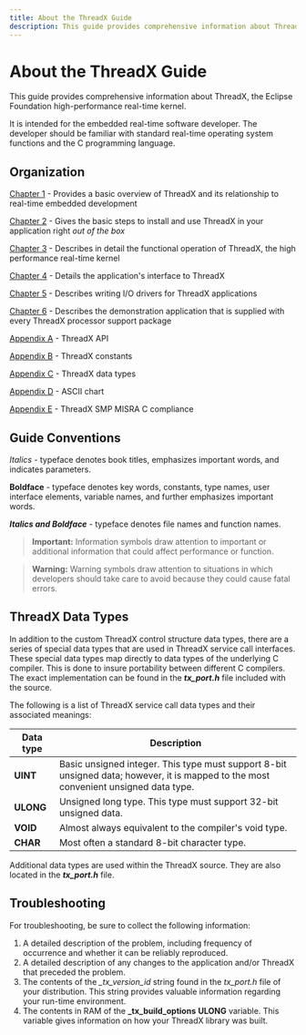 ```yaml
---
title: About the ThreadX Guide
description: This guide provides comprehensive information about ThreadX, the Eclipse Foundation high-performance real-time kernel.
---
```


# About the ThreadX Guide

This guide provides comprehensive information about ThreadX, the Eclipse Foundation high-performance real-time kernel. 

It is intended for the embedded real-time software developer. The developer should be familiar with standard real-time operating system functions and the C programming language.

## Organization

[Chapter 1](chapter1.md) - Provides a basic overview of ThreadX and its relationship to real-time embedded development

[Chapter 2](chapter2.md) - Gives the basic steps to install and use ThreadX in your application right *out of the box*

[Chapter 3](chapter3.md) - Describes in detail the functional operation of ThreadX, the high performance real-time kernel

[Chapter 4](chapter4.md) - Details the application's interface to ThreadX

[Chapter 5](chapter5.md) - Describes writing I/O drivers for ThreadX applications

[Chapter 6](chapter6.md) - Describes the demonstration application that is supplied with every ThreadX processor support package

[Appendix A](appendix-a.md) - ThreadX API

[Appendix B](appendix-b.md) - ThreadX constants

[Appendix C](appendix-c.md) - ThreadX data types

[Appendix D](appendix-d.md) - ASCII chart

[Appendix E](appendix-e.md) - ThreadX SMP MISRA C compliance

## Guide Conventions

*Italics* - typeface denotes book titles, emphasizes important words, and indicates parameters.

**Boldface** - typeface denotes key words, constants, type names, user interface elements, variable names, and further emphasizes important words.

***Italics and Boldface*** - typeface denotes file names and function names.

> **Important:** Information symbols draw attention to important or additional information that could affect performance or function.

> **Warning:** Warning symbols draw attention to situations in which developers should take care to avoid because they could cause fatal errors.

## ThreadX Data Types

In addition to the custom ThreadX control structure data types, there are a series of special data types that are used in ThreadX service call interfaces. These special data types map directly to data types of the underlying C compiler. This is done to insure portability between different C compilers. The exact implementation can be found in the ***tx_port.h*** file included with the source.

The following is a list of ThreadX service call data types and their associated meanings:

| Data type  | Description |
| -------- | ------------------------------------------------------------------------------------------------------------------------------------ |
| **UINT** | Basic unsigned integer. This type must support 8-bit unsigned data; however, it is mapped to the most convenient unsigned data type. |
| **ULONG** | Unsigned long type. This type must support 32-bit unsigned data. |
| **VOID** | Almost always equivalent to the compiler's void type. |
| **CHAR** | Most often a standard 8-bit character type. |

Additional data types are used within the ThreadX source. They are
also located in the ***tx_port.h*** file.

## Troubleshooting

For troubleshooting, be sure to collect the following information:

1. A detailed description of the problem, including frequency of occurrence and whether it can be reliably reproduced.
2. A detailed description of any changes to the application and/or ThreadX that preceded the problem.
3. The contents of the *_tx_version_id* string found in the *tx_port.h* file of your distribution. This string provides valuable information regarding your run-time environment.
4. The contents in RAM of the **_tx_build_options** **ULONG** variable. This variable gives information on how your ThreadX library was built.
